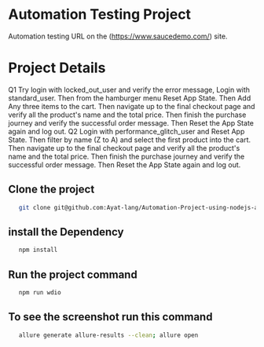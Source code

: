 # Automation Testing Project

Automation testing URL on the (https://www.saucedemo.com/) site.

# Project Details
Q1 Try login with locked_out_user and verify the error message, Login with standard_user. Then from the hamburger menu Reset App State. Then Add Any three items to the cart. Then navigate up to the final checkout page and verify all the product's name and the total price. Then finish the purchase journey and verify the successful order message. Then Reset the App State again and log out. 
Q2 Login with performance_glitch_user and Reset App State. Then filter by name (Z to A) and select the first product into the cart. Then navigate up to the final checkout page and verify all the product's name and the total price. Then finish the purchase journey and verify the successful order message. Then Reset the App State again and log out.

## Clone the project

```bash
   git clone git@github.com:Ayat-lang/Automation-Project-using-nodejs-and-webdriverIO.git
```
## install the Dependency

```bash
   npm install
```

## Run the project command 

```bash
   npm run wdio
```

## To see the screenshot run this command

```bash
   allure generate allure-results --clean; allure open
```